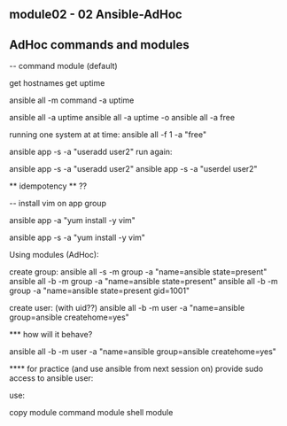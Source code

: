 module02 - 02 Ansible-AdHoc
----------------------------

AdHoc commands and modules
----------------------------

-- command module (default)

get hostnames
get uptime

ansible all -m command -a uptime

ansible all -a uptime
ansible all -a uptime -o
ansible all -a free


running one system at at time:
ansible all -f 1 -a "free"

ansible app -s -a "useradd user2"
run again:

ansible app -s -a "useradd user2"
ansible app -s -a "userdel user2"

** idempotency ** ??

-- install vim on app group

ansible app -a "yum install -y vim"

ansible app -s -a "yum install -y vim"


Using modules (AdHoc):


create group:
ansible all -s -m group -a "name=ansible state=present"
ansible all -b -m group -a "name=ansible state=present"
ansible all -b -m group -a "name=ansible state=present gid=1001"


create user: (with uid??)
ansible all -b -m user -a "name=ansible group=ansible createhome=yes"

*** how will it behave?

ansible all -b -m user -a "name=ansible group=ansible createhome=yes"

**** for practice (and use ansible from next session on)
provide sudo access to ansible user:



use:

copy module
command module
shell module
